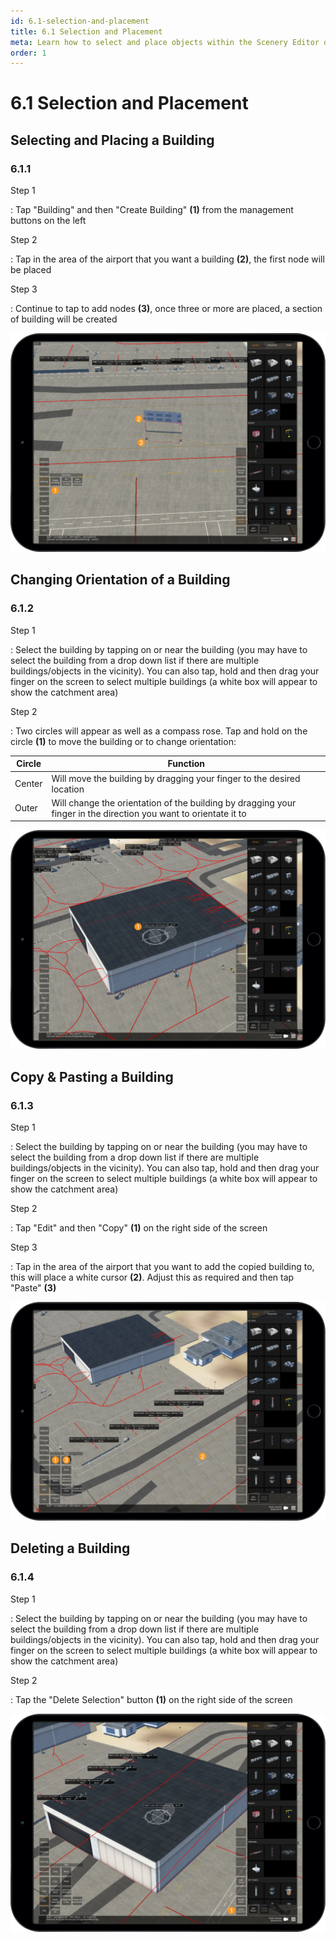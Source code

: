 ```yaml
---
id: 6.1-selection-and-placement
title: 6.1 Selection and Placement
meta: Learn how to select and place objects within the Scenery Editor of Infinite Flight.
order: 1
---
```




# 6.1 Selection and Placement



## Selecting and Placing a Building

### 6.1.1

Step 1

: Tap "Building" and then "Create Building" **(1)** from the management buttons on the left



Step 2

: Tap in the area of the airport that you want a building **(2)**, the first node will be placed



Step 3

: Continue to tap to add nodes **(3)**, once three or more are placed, a section of building will be created



![Image 6.1.1.1 - Creating a Building](_images/manual/frames/6.1.1.1.png)



## Changing Orientation of a Building

### 6.1.2

Step 1

: Select the building by tapping on or near the building (you may have to select the building from a drop down list if there are multiple buildings/objects in the vicinity). You can also tap, hold and then drag your finger on the screen to select multiple buildings (a white box will appear to show the catchment area) 



Step 2

: Two circles will appear as well as a compass rose. Tap and hold on the circle **(1)** to move the building or to change orientation:



| Circle | Function                                                     |
| ------ | ------------------------------------------------------------ |
| Center | Will move the building by dragging your finger to the desired location |
| Outer  | Will change the orientation of the building by dragging your finger in the direction you want to orientate it to |



![Image 6.1.2.1 - Changing Building Orientation](_images/manual/frames/6.1.2.1.png)



## Copy & Pasting a Building

### 6.1.3

Step 1

: Select the building by tapping on or near the building (you may have to select the building from a drop down list if there are multiple buildings/objects in the vicinity). You can also tap, hold and then drag your finger on the screen to select multiple buildings (a white box will appear to show the catchment area) 



Step 2

: Tap "Edit" and then "Copy" **(1)** on the right side of the screen 



Step 3

: Tap in the area of the airport that you want to add the copied building to, this will place a white cursor **(2)**. Adjust this as required and then tap "Paste" **(3)**



![Image 6.1.3.1 - Copy & Pasting a Building](_images/manual/frames/6.1.3.1.png)



## Deleting a Building

### 6.1.4

Step 1

: Select the building by tapping on or near the building (you may have to select the building from a drop down list if there are multiple buildings/objects in the vicinity). You can also tap, hold and then drag your finger on the screen to select multiple buildings (a white box will appear to show the catchment area) 



Step 2

: Tap the "Delete Selection" button **(1)** on the right side of the screen



![Image 6.1.4.1 - Deleting a Building](_images/manual/frames/6.1.4.1.png)